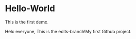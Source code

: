 # Hello-World
This is the first demo.

Helo everyone,
This is the edits-branch!My first Github project.
